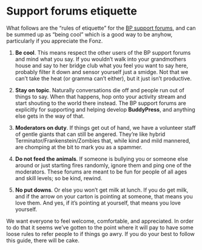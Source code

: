 # Support forums etiquette

What follows are the “rules of etiquette” for the [BP support forums](https://buddypress.org/support/), and can be summed up as “being cool” which is a good way to be anyhow, particularly if you appreciate the Fonz.

1. **Be cool**. This means respect the other users of the BP support forums and mind what you say. If you wouldn’t walk into your grandmothers house and say to her bridge club what you feel you want to say here, probably filter it down and sensor yourself just a smidge. Not that we can’t take the heat (or gramma can’t either), but it just isn’t productive.

2. **Stay on topic**. Naturally conversations die off and people run out of things to say. When that happens, hop onto your activity stream and start shouting to the world there instead. The BP support forums are explicitly for supporting and helping develop **BuddyPress**, and anything else gets in the way of that.

3. **Moderators on duty**. If things get out of hand, we have a volunteer staff of gentle giants that can still be angered. They’re like hybrid Terminator/Frankenstein/Zombies that, while kind and mild mannered, are chomping at the bit to mark you as a spammer.

4. **Do not feed the animals**. If someone is bullying you or someone else around or just starting fires randomly, ignore them and ping one of the moderators. These forums are meant to be fun for people of all ages and skill levels; so be kind, rewind.

5. **No put downs**. Or else you won’t get milk at lunch. If you do get milk, and if the arrow on your carton is pointing at someone, that means you love them. And yes, if it’s pointing at yourself, that means you love yourself.

We want everyone to feel welcome, comfortable, and appreciated. In order to do that it seems we’ve gotten to the point where it will pay to have some loose rules to refer people to if things go awry. If you do your best to follow this guide, there will be cake.
